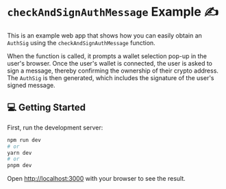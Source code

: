 # `checkAndSignAuthMessage` Example ✍️

This is an example web app that shows how you can easily obtain an `AuthSig` using the `checkAndSignAuthMessage` function.

When the function is called, it prompts a wallet selection pop-up in the user's browser. Once the user's wallet is connected, the user is asked to sign a message, thereby confirming the ownership of their crypto address. The `AuthSig` is then generated, which includes the signature of the user's signed message.

## 💻 Getting Started

First, run the development server:

```bash
npm run dev
# or
yarn dev
# or
pnpm dev
```

Open [http://localhost:3000](http://localhost:3000) with your browser to see the result.